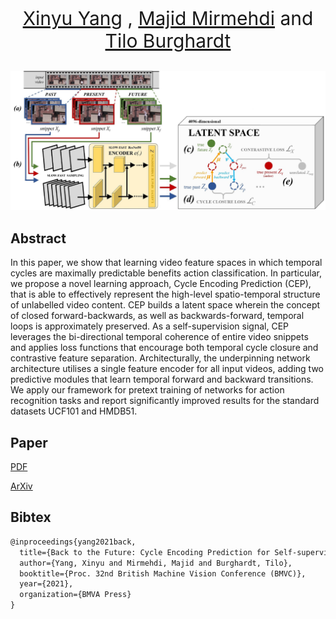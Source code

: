 <link rel="shortcut icon" type="image/x-icon" href="favicon.ico">
<p align="center" style="font-size:30px">
<a href="https://youshye.xyz/">Xinyu Yang</a> ,  <a href="http://people.cs.bris.ac.uk/~majid//">Majid Mirmehdi</a> and <a href="http://people.cs.bris.ac.uk/~burghard/">Tilo Burghardt</a>
</p>

![CEP](overview.jpg)

## Abstract

In this paper, we show that learning video feature spaces in which temporal cycles are maximally predictable benefits action classification. In particular, we propose a novel learning approach, Cycle Encoding Prediction (CEP), that is able to effectively represent the high-level spatio-temporal structure of unlabelled video content. CEP builds a latent space wherein the concept of closed forward-backwards, as well as backwards-forward, temporal loops is approximately preserved. As a self-supervision signal, CEP leverages the bi-directional temporal coherence of entire video snippets and applies loss functions that encourage both temporal cycle closure and contrastive feature separation.  Architecturally, the underpinning network architecture utilises a single feature encoder for all input videos, adding two predictive modules that learn temporal forward and backward transitions. We apply our framework for pretext training of networks for action recognition tasks and report significantly improved results for the standard datasets UCF101 and HMDB51.



## Paper

[PDF](https://youshyee.xyz/pdfs/CEP.pdf)

[ArXiv](https://arxiv.org/abs/2010.07217)

## Bibtex

```markdown
@inproceedings{yang2021back,
  title={Back to the Future: Cycle Encoding Prediction for Self-supervised Contrastive Video Representation Learning},
  author={Yang, Xinyu and Mirmehdi, Majid and Burghardt, Tilo},
  booktitle={Proc. 32nd British Machine Vision Conference (BMVC)},
  year={2021},
  organization={BMVA Press}
}
```
